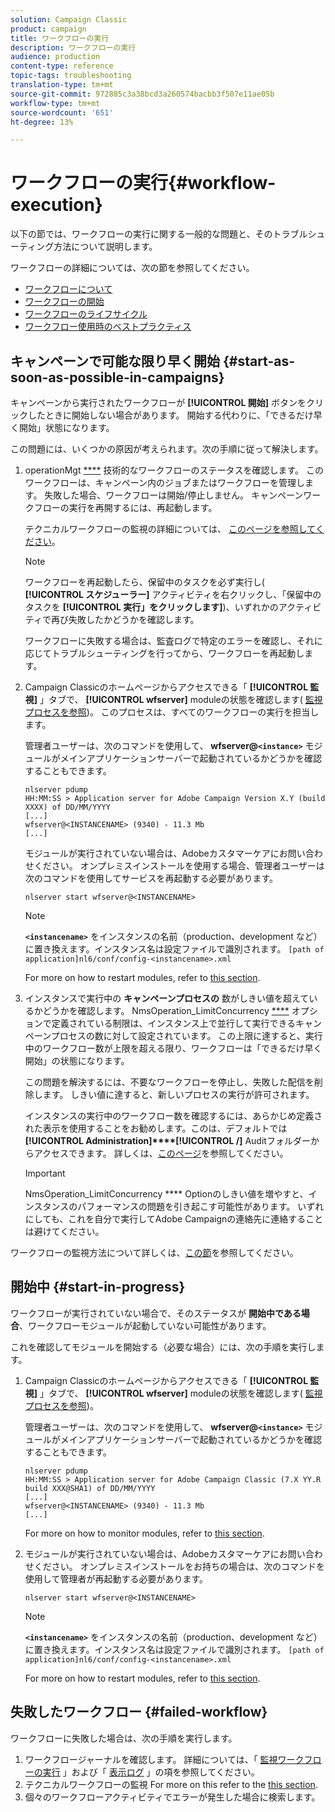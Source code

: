 ```yaml
---
solution: Campaign Classic
product: campaign
title: ワークフローの実行
description: ワークフローの実行
audience: production
content-type: reference
topic-tags: troubleshooting
translation-type: tm+mt
source-git-commit: 972885c3a38bcd3a260574bacbb3f507e11ae05b
workflow-type: tm+mt
source-wordcount: '651'
ht-degree: 13%

---
```



# ワークフローの実行{#workflow-execution}

以下の節では、ワークフローの実行に関する一般的な問題と、そのトラブルシューティング方法について説明します。

ワークフローの詳細については、次の節を参照してください。

* [ワークフローについて](../../workflow/using/about-workflows.md)
* [ワークフローの開始](../../workflow/using/starting-a-workflow.md)
* [ワークフローのライフサイクル](../../workflow/using/workflow-life-cycle.md)
* [ワークフロー使用時のベストプラクティス](../../workflow/using/workflow-best-practices.md)

## キャンペーンで可能な限り早く開始 {#start-as-soon-as-possible-in-campaigns}

キャンペーンから実行されたワークフローが **[!UICONTROL 開始]** ボタンをクリックしたときに開始しない場合があります。 開始する代わりに、「できるだけ早く開始」状態になります。

この問題には、いくつかの原因が考えられます。次の手順に従って解決します。

1. operationMgt [****](../../workflow/using/campaign.md) 技術的なワークフローのステータスを確認します。 このワークフローは、キャンペーン内のジョブまたはワークフローを管理します。 失敗した場合、ワークフローは開始/停止しません。 キャンペーンワークフローの実行を再開するには、再起動します。

   テクニカルワークフローの監視の詳細については、 [このページを参照してください](../../workflow/using/monitoring-technical-workflows.md)。

   >[!NOTE]
   >
   >ワークフローを再起動したら、保留中のタスクを必ず実行し( **[!UICONTROL スケジューラー]** アクティビティを右クリックし、「保留中のタスクを **[!UICONTROL 実行」をクリックします]**)、いずれかのアクティビティで再び失敗したかどうかを確認します。

   ワークフローに失敗する場合は、監査ログで特定のエラーを確認し、それに応じてトラブルシューティングを行ってから、ワークフローを再起動します。

1. Campaign Classicのホームページからアクセスできる「 **[!UICONTROL 監視]** 」タブで、 **[!UICONTROL wfserver]** moduleの状態を確認します( [監視プロセスを参照](../../production/using/monitoring-processes.md))。 このプロセスは、すべてのワークフローの実行を担当します。

   管理者ユーザーは、次のコマンドを使用して、 **wfserver@`<instance>`** モジュールがメインアプリケーションサーバーで起動されているかどうかを確認することもできます。

   ```
   nlserver pdump
   HH:MM:SS > Application server for Adobe Campaign Version X.Y (build XXXX) of DD/MM/YYYY
   [...]
   wfserver@<INSTANCENAME> (9340) - 11.3 Mb
   [...]
   ```

   モジュールが実行されていない場合は、Adobeカスタマーケアにお問い合わせください。 オンプレミスインストールを使用する場合、管理者ユーザーは次のコマンドを使用してサービスを再起動する必要があります。

   ```
   nlserver start wfserver@<INSTANCENAME>
   ```

   >[!NOTE]
   >
   >**`<instancename>`** をインスタンスの名前（production、development など）に置き換えます。インスタンス名は設定ファイルで識別されます。 
   >`[path of application]nl6/conf/config-<instancename>.xml`

   For more on how to restart modules, refer to [this section](../../production/using/usual-commands.md#module-launch-commands).

1. インスタンスで実行中の **キャンペーンプロセスの** 数がしきい値を超えているかどうかを確認します。 NmsOperation_LimitConcurrency [****](../../installation/using/configuring-campaign-options.md#campaign-e-workflow-management) オプションで定義されている制限は、インスタンス上で並行して実行できるキャンペーンプロセスの数に対して設定されています。 この上限に達すると、実行中のワークフロー数が上限を超える限り、ワークフローは「できるだけ早く開始」の状態になります。

   この問題を解決するには、不要なワークフローを停止し、失敗した配信を削除します。 しきい値に達すると、新しいプロセスの実行が許可されます。

   インスタンスの実行中のワークフロー数を確認するには、あらかじめ定義された表示を使用することをお勧めします。このは、デフォルトでは **[!UICONTROL Administration]****[!UICONTROL /]** Auditフォルダーからアクセスできます。 詳しくは、[このページ](../../workflow/using/monitoring-workflow-execution.md#filtering-workflows-status)を参照してください。

   >[!IMPORTANT]
   >
   >NmsOperation_LimitConcurrency **** Optionのしきい値を増やすと、インスタンスのパフォーマンスの問題を引き起こす可能性があります。 いずれにしても、これを自分で実行してAdobe Campaignの連絡先に連絡することは避けてください。

ワークフローの監視方法について詳しくは、[この節](../../workflow/using/monitoring-workflow-execution.md)を参照してください。

## 開始中 {#start-in-progress}

ワークフローが実行されていない場合で、そのステータスが **開始中である場合**、ワークフローモジュールが起動していない可能性があります。

これを確認してモジュールを開始する（必要な場合）には、次の手順を実行します。

1. Campaign Classicのホームページからアクセスできる「 **[!UICONTROL 監視]** 」タブで、 **[!UICONTROL wfserver]** moduleの状態を確認します( [監視プロセスを参照](../../production/using/monitoring-processes.md))。

   管理者ユーザーは、次のコマンドを使用して、 **wfserver@`<instance>`** モジュールがメインアプリケーションサーバーで起動されているかどうかを確認することもできます。

   ```
   nlserver pdump
   HH:MM:SS > Application server for Adobe Campaign Classic (7.X YY.R build XXX@SHA1) of DD/MM/YYYY
   [...]
   wfserver@<INSTANCENAME> (9340) - 11.3 Mb
   [...]
   ```

   For more on how to monitor modules, refer to [this section](../../production/using/usual-commands.md#monitoring-commands-).

1. モジュールが実行されていない場合は、Adobeカスタマーケアにお問い合わせください。 オンプレミスインストールをお持ちの場合は、次のコマンドを使用して管理者が再起動する必要があります。

   ```
   nlserver start wfserver@<INSTANCENAME>
   ```

   >[!NOTE]
   >
   >**`<instancename>`** をインスタンスの名前（production、development など）に置き換えます。インスタンス名は設定ファイルで識別されます。 
   >`[path of application]nl6/conf/config-<instancename>.xml`

   For more on how to restart modules, refer to [this section](../../production/using/usual-commands.md#module-launch-commands).

## 失敗したワークフロー {#failed-workflow}

ワークフローに失敗した場合は、次の手順を実行します。

1. ワークフロージャーナルを確認します。 詳細については、「 [監視ワークフローの実行](../../workflow/using/monitoring-workflow-execution.md) 」および「 [表示ログ](../../workflow/using/monitoring-workflow-execution.md#displaying-logs) 」の項を参照してください。
1. テクニカルワークフローの監視 For more on this refer to the [this section](../../workflow/using/monitoring-technical-workflows.md).
1. 個々のワークフローアクティビティでエラーが発生した場合に検索します。
